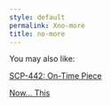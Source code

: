 ```yaml
---
style: default
permalink: Xno-more
title: no-more
---
```

You may also like:

[SCP-442: On-Time Piece](http://scp-wiki.net/scp-442)

[Now... This](http://scp-wiki.net/now-this)
